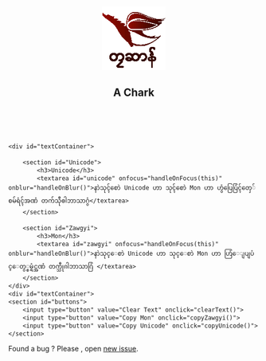 

<html><head><meta http-equiv="Content-Type" content="text/html; charset=UTF-8">
	<title>Mon to Unicode</title>
	
  <meta name="viewport" content="width=device-width, initial-scale=1.0">
	<script src="./Mon to Unicode_files/rabbit.js.download"></script>
	<link rel="stylesheet" href="./Mon to Unicode_files/style.css">
    <link rel="stylesheet" href="./Mon to Unicode_files/saved_resource">
    <link rel="stylesheet" href="./Mon to Unicode_files/saved_resource(1)">
    <script type="text/javascript">
      function clearText() {
        document.getElementById("unicode").value = "";
        document.getElementById("zawgyi").value = ""
      }

  </script>
</head>
<body>
<div id="container">
	<header>
		<a href="https://fb.com/talachan"><img src="./Mon to Unicode_files/logo.gif"></a>
		<h2>A Chark</h2>
	</header>
  <br>
  
    <div id="textContainer">

        <section id="Unicode">
            <h3>Unicode</h3>
            <textarea id="unicode" onfocus="handleOnFocus(this)" onblur="handleOnBlur()">နာဲသုၚ်စောဲ Unicode ဟာ သုၚ်စောဲ Mon ဟာ ဟွံပြေပြံၚ်တှေ်စမ်ရံၚ်အဏံ တက်သီုၜါဘာသာဂွံ</textarea>
        </section>
        
        <section id="Zawgyi">
            <h3>Mon</h3>
            <textarea id="zawgyi" onfocus="handleOnFocus(this)" onblur="handleOnBlur()">နာဲသုင္ေစာဲ Unicode ဟာ သုင္ေစာဲ Mon ဟာ ဟြံေျပျပံင္ေတွ္စမ္ရံင္အဏံ တက္သီုၐါဘာသာဂြံ </textarea>
        </section>
    </div>
    <div id="textContainer">
    <section id="buttons">
        <input type="button" value="Clear Text" onclick="clearText()">
        <input type="button" value="Copy Mon" onclick="copyZawgyi()">
        <input type="button" value="Copy Unicode" onclick="copyUnicode()">
    </section>
  </div>
	<footer>
		Found a bug ? Please , open <a href="https://fb.com/talachan">new issue</a>.
	</footer>
</div>

<script>


var textFieldInFocus;
function handleOnFocus(form_element)
{
   textFieldInFocus = form_element;
}
function handleOnBlur()
{
   textFieldInFocus = null;
}

var unicode = document.getElementById("unicode");
var zawgyi = document.getElementById("zawgyi");

onchangeHandler(unicode,zawgyi,"uni2zg");
onchangeHandler(zawgyi,unicode,"zg2uni");

function converter(textField,tochangeField,toconv) {
    if(tochangeField != textFieldInFocus) {
        if(toconv == "uni2zg") {
              tochangeField.value = Rabbit.uni2zg(textField.value);
        }
        else {
             tochangeField.value = Rabbit.zg2uni(textField.value);
        }
    }
}

function onchangeHandler(textField,tochangeField,toconv) {
    
    if (textField.addEventListener) {
      textField.addEventListener('input', function() {
          converter(textField,tochangeField,toconv);
      }, false);
    } else if (textField.attachEvent) {
      textField.attachEvent('onpropertychange', function() {
        // IE
          converter(textField,tochangeField,toconv);
      });
    }
    
}

function copyZawgyi() {
  /* Get the text field */
  var copyText = document.getElementById("zawgyi");

  /* Select the text field */
  copyText.select(); 
  copyText.setSelectionRange(0, 99999); /*For mobile devices*/

  /* Copy the text inside the text field */
  document.execCommand("copy");
}

function copyUnicode() {
  /* Get the text field */
  var copyText = document.getElementById("unicode");

  /* Select the text field */
  copyText.select(); 
  copyText.setSelectionRange(0, 99999); /*For mobile devices*/

  /* Copy the text inside the text field */
  document.execCommand("copy");
}


</script>


</body></html>
